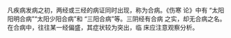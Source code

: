 凡疾病发病之初，两经或三经的病证同时出现，称为合病。《伤寒 论》中有 “太阳阳明合病”“太阳少阳合病”和 “三阳合病”等。三阴经有合病 之实，却无合病之名。在合病中，往往某一经偏盛，其症状较为突出，临 床应注意观察分析。